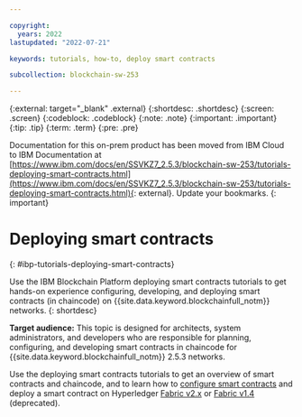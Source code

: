 ```yaml
---

copyright:
  years: 2022
lastupdated: "2022-07-21"

keywords: tutorials, how-to, deploy smart contracts

subcollection: blockchain-sw-253

---
```


{:external: target="_blank" .external}
{:shortdesc: .shortdesc}
{:screen: .screen}
{:codeblock: .codeblock}
{:note: .note}
{:important: .important}
{:tip: .tip}
{:term: .term}
{:pre: .pre}




Documentation for this on-prem product has been moved from IBM Cloud to IBM Documentation at [https://www.ibm.com/docs/en/SSVKZ7_2.5.3/blockchain-sw-253/tutorials-deploying-smart-contracts.html](https://www.ibm.com/docs/en/SSVKZ7_2.5.3/blockchain-sw-253/tutorials-deploying-smart-contracts.html){: external}. Update your bookmarks.
{: important}

# Deploying smart contracts
{: #ibp-tutorials-deploying-smart-contracts}

Use the IBM Blockchain Platform deploying smart contracts tutorials to get hands-on experience configuring, developing, and 
deploying smart contracts (in chaincode) on {{site.data.keyword.blockchainfull_notm}} networks.
{: shortdesc}

**Target audience:** This topic is designed for architects, system administrators, and developers who are responsible 
for planning, configuring, and developing smart contracts in chaincode for {{site.data.keyword.blockchainfull_notm}} 2.5.3 networks.

Use the deploying smart contracts tutorials to get an overview of smart contracts and chaincode, and to learn how to [configure smart contracts](howto/ibp-console-configure-smart-contracts.md) and deploy a smart contract on Hyperledger [Fabric v2.x](howto/ibp-console-smart-contracts-v2.md) or [Fabric v1.4](howto/ibp-console-smart-contracts-v14.md) (deprecated).

